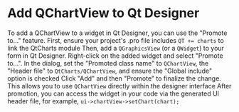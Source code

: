 # Add QChartView to Qt Designer

To add a QChartView to a widget in Qt Designer, you can use the "Promote to..." feature. First, ensure your project's .pro file includes `QT += charts` to link the QtCharts module  Then, add a `QGraphicsView` (or a `QWidget`) to your form in Qt Designer. Right-click on the added widget and select "Promote to...". In the dialog, set the "Promoted class name" to `QChartView`, the "Header file" to `QtCharts/QChartView`, and ensure the "Global include" option is checked  Click "Add" and then "Promote" to finalize the change. This allows you to use `QChartView` directly within the designer interface  After promotion, you can access the widget in your code via the generated UI header file, for example, `ui->chartView->setChart(chart);` 
